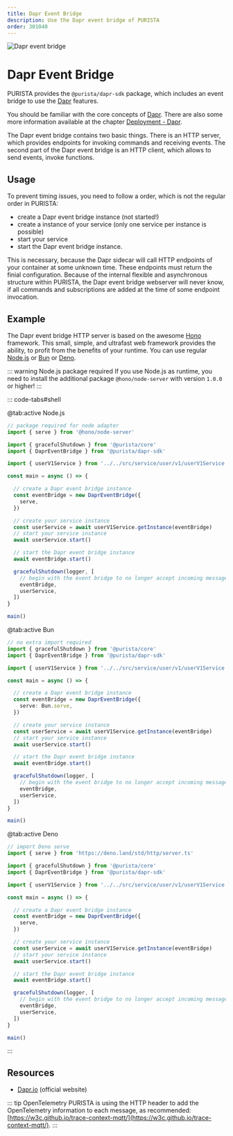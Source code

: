 ```yaml
---
title: Dapr Event Bridge
description: Use the Dapr event bridge of PURISTA
order: 301040
---
```


![Dapr event bridge](/graphic/dapr_event_bridge_header.png)

# Dapr Event Bridge

PURISTA provides the `@purista/dapr-sdk` package, which includes an event bridge to use the [Dapr](https://dapr.io) features.

You should be familiar with the core concepts of [Dapr](https://dapr.io).
There are also some more information available at the chapter [Deployment - Dapr](../../5_deploy_and_scale/microservice_style/dapr.md).

The Dapr event bridge contains two basic things.
There is an HTTP server, which provides endpoints for invoking commands and receiving events.
The second part of the Dapr event bridge is an HTTP client, which allows to send events, invoke functions.

## Usage

To prevent timing issues, you need to follow a order, which is not the regular order in PURISTA:

- create a Dapr event bridge instance (not started!)
- create a instance of your service (only one service per instance is possible)
- start your service
- start the Dapr event bridge instance.

This is necessary, because the Dapr sidecar will call HTTP endpoints of your container at some unknown time.
These endpoints must return the finial configuration.
Because of the internal flexible and asynchronous structure within PURISTA, the Dapr event bridge webserver will never know, if all commands and subscriptions are added at the time of some endpoint invocation.

## Example

The Dapr event bridge HTTP server is based on the awesome [Hono](https://hono.dev/) framework.
This small, simple, and ultrafast web framework provides the ability, to profit from the benefits of your runtime.
You can use regular [Node.js](https://nodejs.org/) or [Bun](https://bun.sh/) or [Deno](https://deno.com/runtime).

::: warning Node.js package required
If you use Node.js as runtime, you need to install the additional package `@hono/node-server` with version `1.0.0` or higher!
:::


::: code-tabs#shell

@tab:active Node.js

```typescript
// package required for node adapter
import { serve } from '@hono/node-server'

import { gracefulShutdown } from '@purista/core'
import { DaprEventBridge } from '@purista/dapr-sdk'

import { userV1Service } from '../../src/service/user/v1/userV1Service'

const main = async () => {

  // create a Dapr event bridge instance
  const eventBridge = new DaprEventBridge({
    serve,
  })

  // create your service instance
  const userService = await userV1Service.getInstance(eventBridge)
  // start your service instance
  await userService.start()

  // start the Dapr event bridge instance
  await eventBridge.start()

  gracefulShutdown(logger, [
    // begin with the event bridge to no longer accept incoming messages
    eventBridge,
    userService,
  ])
}

main()

```

@tab:active Bun

```typescript
// no extra import required
import { gracefulShutdown } from '@purista/core'
import { DaprEventBridge } from '@purista/dapr-sdk'

import { userV1Service } from '../../src/service/user/v1/userV1Service'

const main = async () => {

  // create a Dapr event bridge instance
  const eventBridge = new DaprEventBridge({
    serve: Bun.serve,
  })

  // create your service instance
  const userService = await userV1Service.getInstance(eventBridge)
  // start your service instance
  await userService.start()

  // start the Dapr event bridge instance
  await eventBridge.start()

  gracefulShutdown(logger, [
    // begin with the event bridge to no longer accept incoming messages
    eventBridge,
    userService,
  ])
}

main()

```

@tab:active Deno

```typescript
// import Deno serve
import { serve } from 'https://deno.land/std/http/server.ts'

import { gracefulShutdown } from '@purista/core'
import { DaprEventBridge } from '@purista/dapr-sdk'

import { userV1Service } from '../../src/service/user/v1/userV1Service'

const main = async () => {

  // create a Dapr event bridge instance
  const eventBridge = new DaprEventBridge({
    serve,
  })

  // create your service instance
  const userService = await userV1Service.getInstance(eventBridge)
  // start your service instance
  await userService.start()

  // start the Dapr event bridge instance
  await eventBridge.start()

  gracefulShutdown(logger, [
    // begin with the event bridge to no longer accept incoming messages
    eventBridge,
    userService,
  ])
}

main()

```

:::

## Resources

- [Dapr.io](https://dapr.io) (official website)

::: tip OpenTelemetry
PURISTA is using the HTTP header to add the OpenTelemetry information to each message, as recommended:
[https://w3c.github.io/trace-context-mqtt/](https://w3c.github.io/trace-context-mqtt/).
:::
